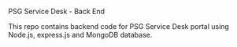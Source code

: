 PSG Service Desk - Back End

This repo contains backend code for PSG Service Desk portal using Node.js, express.js and MongoDB database.